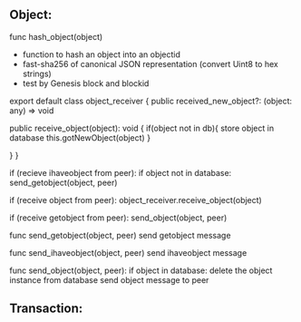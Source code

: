 
## Object:
func hash_object(object)
- function to hash an object into an objectid
- fast-sha256 of canonical JSON representation (convert Uint8 to hex strings)
- test by Genesis block and blockid

export default class object_receiver {
  public received_new_object?: (object: any) => void

  public receive_object(object): void {
        if(object not in db){
            store object in database
            this.gotNewObject(object)
        }

  }
}

if (recieve ihaveobject from peer):
    if object not in database:
        send_getobject(object, peer)
    
if (receive object from peer):
    object_receiver.receive_object(object)

if (receive getobject from peer):
    send_object(object, peer)

func send_getobject(object, peer)
    send getobject message

func send_ihaveobject(object, peer)
    send ihaveobject message


func send_object(object, peer):
    if object in database:
        delete the object instance from database
        send object message to peer


## Transaction:
